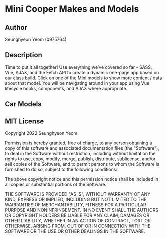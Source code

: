 # Mini Cooper Makes and Models

## Author
Seunghyeon Yeom (0975764)

## Description
Time to put it all together! Use everything we’ve covered so far - SASS, Vue, AJAX, and the Fetch API to create a dynamic one-page app based on our class build. Click on one of the Mini models to show more content / data about that model. You will be navigating around in your app using Vue lifecycle hooks, components, and AJAX where appropriate.

## Car Models


## MIT License
Copyright 2022 Seunghyeon Yeom

Permission is hereby granted, free of charge, to any person obtaining a copy of this software and associated documentation files (the "Software"), to deal in the Software without restriction, including without limitation the rights to use, copy, modify, merge, publish, distribute, sublicense, and/or sell copies of the Software, and to permit persons to whom the Software is furnished to do so, subject to the following conditions:

The above copyright notice and this permission notice shall be included in all copies or substantial portions of the Software.

THE SOFTWARE IS PROVIDED "AS IS", WITHOUT WARRANTY OF ANY KIND, EXPRESS OR IMPLIED, INCLUDING BUT NOT LIMITED TO THE WARRANTIES OF MERCHANTABILITY, FITNESS FOR A PARTICULAR PURPOSE AND NONINFRINGEMENT. IN NO EVENT SHALL THE AUTHORS OR COPYRIGHT HOLDERS BE LIABLE FOR ANY CLAIM, DAMAGES OR OTHER LIABILITY, WHETHER IN AN ACTION OF CONTRACT, TORT OR OTHERWISE, ARISING FROM, OUT OF OR IN CONNECTION WITH THE SOFTWARE OR THE USE OR OTHER DEALINGS IN THE SOFTWARE.